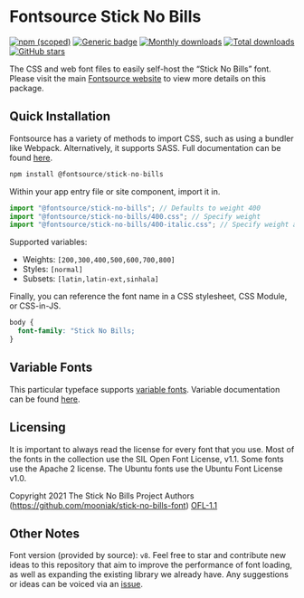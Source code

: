 # Fontsource Stick No Bills

[![npm (scoped)](https://img.shields.io/npm/v/@fontsource/stick-no-bills?color=brightgreen)](https://www.npmjs.com/package/@fontsource/stick-no-bills) [![Generic badge](https://img.shields.io/badge/fontsource-passing-brightgreen)](https://github.com/fontsource/fontsource) [![Monthly downloads](https://badgen.net/npm/dm/@fontsource/stick-no-bills)](https://github.com/fontsource/fontsource) [![Total downloads](https://badgen.net/npm/dt/@fontsource/stick-no-bills)](https://github.com/fontsource/fontsource) [![GitHub stars](https://img.shields.io/github/stars/fontsource/fontsource.svg?style=social&label=Star)](https://github.com/fontsource/fontsource/stargazers)

The CSS and web font files to easily self-host the “Stick No Bills” font. Please visit the main [Fontsource website](https://fontsource.org/fonts/stick-no-bills) to view more details on this package.

## Quick Installation

Fontsource has a variety of methods to import CSS, such as using a bundler like Webpack. Alternatively, it supports SASS. Full documentation can be found [here](https://fontsource.org/docs/getting-started/introduction).

```javascript
npm install @fontsource/stick-no-bills
```

Within your app entry file or site component, import it in.

```javascript
import "@fontsource/stick-no-bills"; // Defaults to weight 400
import "@fontsource/stick-no-bills/400.css"; // Specify weight
import "@fontsource/stick-no-bills/400-italic.css"; // Specify weight and style

```

Supported variables:
- Weights: `[200,300,400,500,600,700,800]`
- Styles: `[normal]`
- Subsets: `[latin,latin-ext,sinhala]`

Finally, you can reference the font name in a CSS stylesheet, CSS Module, or CSS-in-JS.

```css
body {
  font-family: "Stick No Bills;
}
```

## Variable Fonts

This particular typeface supports [variable fonts](https://developer.mozilla.org/en-US/docs/Web/CSS/CSS_Fonts/Variable_Fonts_Guide).
Variable documentation can be found [here](https://fontsource.org/docs/getting-started/variable).

## Licensing
It is important to always read the license for every font that you use.
Most of the fonts in the collection use the SIL Open Font License, v1.1. Some fonts use the Apache 2 license. The Ubuntu fonts use the Ubuntu Font License v1.0.

Copyright 2021 The Stick No Bills Project Authors (https://github.com/mooniak/stick-no-bills-font)
[OFL-1.1](http://scripts.sil.org/OFL)

## Other Notes
Font version (provided by source): `v8`.
Feel free to star and contribute new ideas to this repository that aim to improve the performance of font loading, as well as expanding the existing library we already have. Any suggestions or ideas can be voiced via an [issue](https://github.com/fontsource/fontsource/issues).
